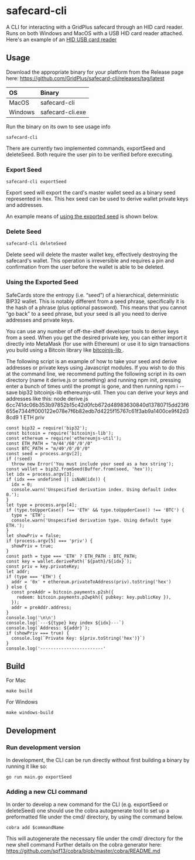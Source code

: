 # safecard-cli

A CLI for interacting with a GridPlus safecard through an HID card reader. Runs on both Windows and MacOS with a USB HID card reader attached. Here's an example of an [HID USB card reader](https://www.amazon.com/HID-OMNIKEY-3121-Card-Reader/dp/B00AT4NX8S/ref=sr_1_14?dchild=1&keywords=hid+reader&qid=1611873802&sr=8-14)

## Usage

Download the appropriate binary for your platform from the Release page here: https://github.com/GridPlus/safecard-cli/releases/tag/latest

| OS    | Binary |
|:------|:-------|
| MacOS | safecard-cli |
| Windows | safecard-cli.exe |

Run the binary on its own to see usage info
```
safecard-cli
```

There are currently two implemented commands, exportSeed and deleteSeed.
Both require the user pin to be verified before executing.

### Export Seed

```
safecard-cli exportSeed
```

Export seed will export the card's master wallet seed as a binary seed represented in hex. This hex seed can be used to derive wallet private keys and addresses.

An example means of [using the exported seed](#using-the-exported-seed) is shown below.

### Delete Seed

```
safecard-cli deleteSeed
```

Delete seed will delete the master wallet key, effectively destroying the safecard's wallet. This operation is irreversible and requires a pin and confirmation from the user before the wallet is able to be deleted.

### Using the Exported Seed
SafeCards store the entropy (i.e. “seed”) of a hierarchical, deterministic BIP32 wallet. This is notably different from a seed phrase, specifically it is the hash of a phrase (plus optional password). This means that you cannot “go back” to a seed phrase, but your seed is all you need to derive addresses and private keys.

You can use any number of off-the-shelf developer tools to derive keys from a seed. When you get the desired private key, you can either import it directly into MetaMask (for use with Ethereum) or use it to sign transactions you build using a Bitcoin library like [bitcoinjs-lib ](https://www.npmjs.com/package/bitcoinjs-lib).

The following script is an example of how to take your seed and derive addresses or private keys using Javascript modules. If you wish to do this at the command line, we recommend putting the following script in its own directory (name it derive.js or something) and running npm init, pressing enter a bunch of times until the prompt is gone, and then running npm i --save bip32 bitcoinjs-lib ethereumjs-util.  Then you can derive your keys and addresses like this:
node derive.js 6cc741dc06b353b97852b15c42d0fcb672d48983630840d13780715dd23f6655e7344ff000122e078e7f6b82edb7d4225f15767c61f3ab9a1400ce9f42d38cd9 1 ETH priv

```
const bip32 = require('bip32');
const bitcoin = require('bitcoinjs-lib');
const ethereum = require('ethereumjs-util');
const ETH_PATH = "m/44'/60'/0'/0"
const BTC_PATH = "m/49'/0'/0'/0"
const seed = process.argv[2];
if (!seed)
  throw new Error('You must include your seed as a hex string');
const wallet = bip32.fromSeed(Buffer.from(seed, 'hex'));
let idx = process.argv[3];
if (idx === undefined || isNaN(idx)) {
  idx = 0;
  console.warn('Unspecified derivation index. Using default index 0.');
}
let type = process.argv[4];
if (type.toUpperCase() !== 'ETH' && type.toUppderCase() !== 'BTC') {
  type = 'ETH';
  console.warn('Unspecified derivation type. Using default type ETH.');
}
let showPriv = false;
if (process.argv[5] === 'priv') {
  showPriv = true;
}
const path = type === 'ETH' ? ETH_PATH : BTC_PATH;
const key = wallet.derivePath(`${path}/${idx}`);
const priv = key.privateKey;
let addr;
if (type === 'ETH') {
  addr = '0x' + ethereum.privateToAddress(priv).toString('hex')
} else {
  const preAddr = bitcoin.payments.p2sh({
    redeem: bitcoin.payments.p2wpkh({ pubkey: key.publicKey }),
  });
  addr = preAddr.address;
}
console.log('\n\n')
console.log(`---${type} key index ${idx}---`)
console.log(`Address: ${addr}`);
if (showPriv === true) {
  console.log(`Private Key: ${priv.toString('hex')}`)
}
console.log('------------------------'
```

## Build
For Mac
```
make build
```
For Windows
```
make windows-build
```

## Development

### Run development version
In development, the CLI can be run directly without first building a binary by running it like so:
```
go run main.go exportSeed
```
### Adding a new CLI command
In order to develop a new command for the CLI (e.g. exportSeed or deleteSeed) one should use the cobra autogenerate tool to set up a preformatted file under the cmd/ directory, by using the command below.
```
cobra add $commandName
```

This will autogenerate the necessary file under the cmd/ directory for the new shell command
Further details on the cobra generator here: https://github.com/spf13/cobra/blob/master/cobra/README.md